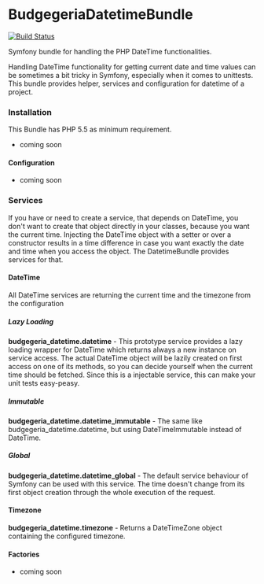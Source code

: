 # BudgegeriaDatetimeBundle

[![Build Status](https://travis-ci.org/SenseException/DatetimeBundle.svg?branch=master)](https://travis-ci.org/SenseException/DatetimeBundle)

Symfony bundle for handling the PHP DateTime functionalities.

Handling DateTime functionality for getting current date and time values can be sometimes a bit tricky in Symfony, especially when it comes to unittests. 
This bundle provides helper, services and configuration for datetime of a project.

### Installation

This Bundle has PHP 5.5 as minimum requirement.

- coming soon

#### Configuration

- coming soon

### Services

If you have or need to create a service, that depends on DateTime, you don't want to create that object directly in your classes, because you want the current time.
Injecting the DateTime object with a setter or over a constructor results in a time difference in case you want exactly the date and time when you access the object.
The DatetimeBundle provides services for that.

#### DateTime

All DateTime services are returning the current time and the timezone from the configuration

##### Lazy Loading

**budgegeria_datetime.datetime** -
This prototype service provides a lazy loading wrapper for DateTime which returns always a new instance on service access.
The actual DateTime object will be lazily created on first access on one of its methods, so you can decide yourself when the current time should be fetched.
Since this is a injectable service, this can make your unit tests easy-peasy.

##### Immutable

**budgegeria_datetime.datetime_immutable** -
The same like budgegeria_datetime.datetime, but using DateTimeImmutable instead of DateTime.

##### Global

**budgegeria_datetime.datetime_global** -
The default service behaviour of Symfony can be used with this service. The time doesn't change from its first object creation through the whole execution of the request.

#### Timezone

**budgegeria_datetime.timezone** -
Returns a DateTimeZone object containing the configured timezone.

#### Factories

- coming soon
